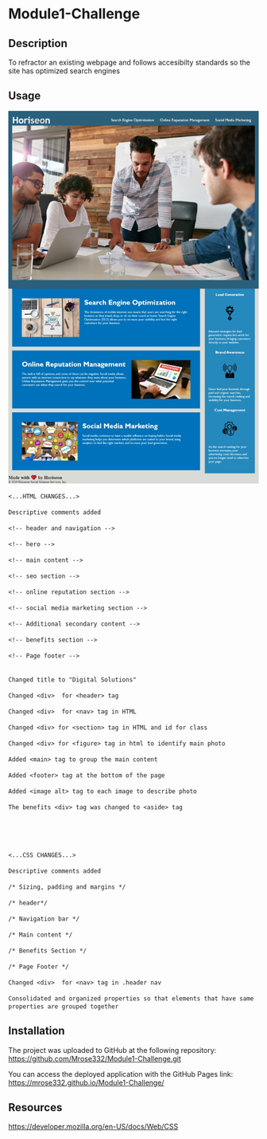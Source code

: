 # Module1-Challenge

## Description

To refractor an existing webpage and follows accesibilty standards so the site has optimized search engines

## Usage


<img src="assets/images/website-screenshot.jpeg">

```
<...HTML CHANGES...>

Descriptive comments added

<!-- header and navigation -->

<!-- hero -->

<!-- main content -->

<!-- seo section -->

<!-- online reputation section -->

<!-- social media marketing section -->

<!-- Additional secondary content -->

<!-- benefits section -->

<!-- Page footer -->


Changed title to "Digital Solutions"

Changed <div>  for <header> tag

Changed <div>  for <nav> tag in HTML

Changed <div> for <section> tag in HTML and id for class

Changed <div> for <figure> tag in html to identify main photo

Added <main> tag to group the main content

Added <footer> tag at the bottom of the page

Added <image alt> tag to each image to describe photo

The benefits <div> tag was changed to <aside> tag





<...CSS CHANGES...>

Descriptive comments added

/* Sizing, padding and margins */

/* header*/

/* Navigation bar */

/* Main content */

/* Benefits Section */

/* Page Footer */

Changed <div>  for <nav> tag in .header nav 

Consolidated and organized properties so that elements that have same properties are grouped together
  ```
## Installation
 
  The project was uploaded to GitHub at the following repository:  https://github.com/Mrose332/Module1-Challenge.git

  You can access the deployed application with the GitHub Pages link: https://mrose332.github.io/Module1-Challenge/
  
  ## Resources
 
 https://developer.mozilla.org/en-US/docs/Web/CSS
  
